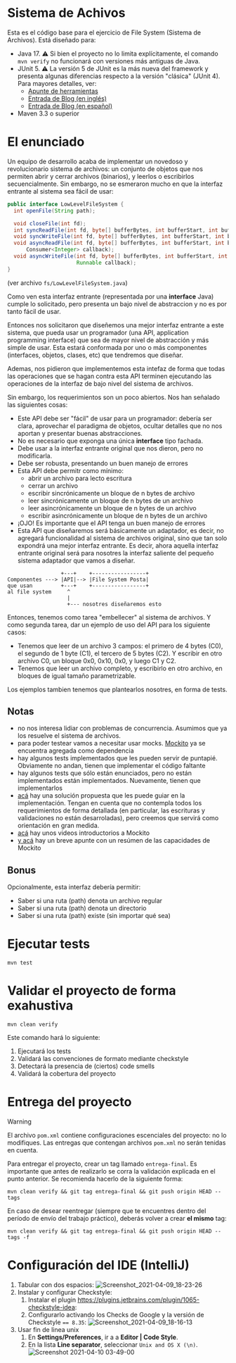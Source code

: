 Sistema de Achivos
==================

Esta es el código base para el ejercicio de File System (Sistema de Archivos). Está diseñado para:

* Java 17. :warning: Si bien el proyecto no lo limita explícitamente, el comando `mvn verify` no funcionará con versiones más antiguas de Java.
* JUnit 5. :warning: La versión 5 de JUnit es la más nueva del framework y presenta algunas diferencias respecto a la versión "clásica" (JUnit 4). Para mayores detalles, ver:
  *  [Apunte de herramientas](https://docs.google.com/document/d/1VYBey56M0UU6C0689hAClAvF9ILE6E7nKIuOqrRJnWQ/edit#heading=h.dnwhvummp994)
  *  [Entrada de Blog (en inglés)](https://www.baeldung.com/junit-5-migration)
  *  [Entrada de Blog (en español)](https://www.paradigmadigital.com/dev/nos-espera-junit-5/)
* Maven 3.3 o superior

# El enunciado

Un equipo de desarrollo acaba de implementar un novedoso y revolucionario sistema de archivos: un conjunto de objetos
que nos permiten abrir y cerrar archivos (binarios), y leerlos o escribirlos secuencialmente. Sin embargo, no se esmeraron mucho en que la interfaz entrante al sistema sea fácil de usar:

```java
public interface LowLevelFileSystem {
  int openFile(String path);

  void closeFile(int fd);
  int syncReadFile(int fd, byte[] bufferBytes, int bufferStart, int bufferEnd);
  void syncWriteFile(int fd, byte[] bufferBytes, int bufferStart, int bufferEnd);
  void asyncReadFile(int fd, byte[] bufferBytes, int bufferStart, int bufferEnd,
      Consumer<Integer> callback);
  void asyncWriteFile(int fd, byte[] bufferBytes, int bufferStart, int bufferEnd,
                      Runnable callback);
}
```
(ver archivo `fs/LowLevelFileSystem.java`)

Como ven esta interfaz entrante (representada por una __interface__ Java) cumple lo solicitado, pero presenta un bajo nivel de abstraccion y no es por tanto fácil de usar.


Entonces nos solicitaron que diseñemos una mejor interfaz entrante a este sistema, que pueda usar un programador (una API, application programming interface) que sea de mayor nivel de abstracción y más simple de usar. Esta estará conformada por uno o más componentes (interfaces, objetos, clases, etc) que tendremos que diseñar.

Ademas, nos pidieron que implementemos esta intefaz de forma que todas las operaciones que se hagan contra esta API terminen ejecutando las operaciones de la interfaz de bajo nivel del sistema de archivos.

Sin embargo, los requerimientos son un poco abiertos. Nos han señalado las siguientes cosas:
* Este API debe ser "fácil" de usar para un programador: debería ser clara, aprovechar el paradigma de objetos, ocultar detalles que no nos aportan y presentar buenas abstracciones.
* No es necesario que exponga una única __interface__ tipo fachada.
* Debe usar a la interfaz entrante original que nos dieron, pero no modificarla.
* Debe ser robusta, presentando un buen manejo de errores
* Esta API debe permitr como mínimo:
  * abrir un archivo para lecto escritura
  * cerrar un archivo
  * escribir sincrónicamente un bloque de n bytes de archivo
  * leer sincrónicamente un bloque de n bytes de un archivo
  * leer asincrónicamente un bloque de n bytes de un archivo
  * escribir asincrónicamente un bloque de n bytes de un archivo
* ¡OJO! Es importante que el API tenga un buen manejo de errores    
* Esta API que diseñaremos será básicamente un adaptador, es decir, no agregará funcionalidad al sistema de archivos original, 
  sino que tan solo expondrá una mejor interfaz entrante. Es decir, ahora aquella interfaz entrante original será para nosotres 
  la interfaz saliente del pequeño sistema adaptador que vamos a diseñar.

```
                 +---+    +-----------------+
Componentes ---> |API|--> |File System Posta|
que usan         +---+    +-----------------+
al file system     ^
                   |
                   +--- nosotres diseñaremos esto

```
Entonces, tenemos como tarea "embellecer" al sistema de archivos. Y como segunda tarea, dar un ejemplo de uso del API para los siguiente casos:
  * Tenemos que leer de un archivo 3 campos: el primero de 4 bytes (C0), el segundo de 1 byte (C1), el tercero de 5 bytes (C2). Y escribir en otro archivo C0, un bloque 0x0, 0x10, 0x0, y luego C1 y C2.
  * Tenemos que leer un archivo completo, y escribirlo en otro archivo, en bloques de igual tamaño parametrizable.

Los ejemplos tambien tenemos que plantearlos nosotres, en forma de tests.


## Notas

  * no nos interesa lidiar con problemas de concurrencia. Asumimos que ya los resuelve el sistema de archivos.
  * para poder testear vamos a necesitar usar mocks. [Mockito](https://javadoc.io/doc/org.mockito/mockito-core/latest/org/mockito/Mockito.html) ya se encuentra agregada como dependencia  
  * hay algunos tests implementados que les pueden servir de puntapié. Obviamente no andan, tienen que implementar el código faltante 
  * hay algunos tests que sólo están enunciados, pero no están implementados están implementados. Nuevamente, tienen que implementarlos 
  * [acá](https://docs.google.com/document/d/1l22DXR13J3XlcEkdwWsba5zg8gl_XwFA7cWf_LIOHHk/edit#) hay una solución propuesta que les puede guiar en la implementación. Tengan en cuenta que no contempla todos los requerimientos de forma detallada (en particular, las escrituras y validaciones no están desarroladas), pero creemos que servirá como orientación en gran medida.   
  * [acá](https://www.youtube.com/watch?v=-p7_NUDLRB0&list=PLTpxfh7PF3OpJSMNNPaYxLJii3Xm7PPA_&index=3) hay unos videos introductorios a Mockito
  * [y acá](https://docs.google.com/document/d/1467Gc-adARJZZhVAdgazdCeHWRzCUJg6CfMD3nkhmG4/edit#) hay un breve apunte con un resúmen de las capacidades de Mockito
  

## Bonus

Opcionalmente, esta interfaz debería permitir:
  
 * Saber si una ruta (path) denota un archivo regular
 * Saber si una ruta (path) denota un directorio
 * Saber si una ruta (path) existe (sin importar qué sea)


# Ejecutar tests

```
mvn test
```

# Validar el proyecto de forma exahustiva

```
mvn clean verify
```

Este comando hará lo siguiente:

 1. Ejecutará los tests
 2. Validará las convenciones de formato mediante checkstyle
 3. Detectará la presencia de (ciertos) code smells
 4. Validará la cobertura del proyecto

# Entrega del proyecto


> [!WARNING]
>
> El archivo `pom.xml` contiene configuraciones escenciales del proyecto: no lo modifiques. Las entregas que contengan archivos `pom.xml` no serán tenidas en cuenta. 

Para entregar el proyecto, crear un tag llamado `entrega-final`. Es importante que antes de realizarlo se corra la validación
explicada en el punto anterior. Se recomienda hacerlo de la siguiente forma:

```
mvn clean verify && git tag entrega-final && git push origin HEAD --tags
```

En caso de desear reentregar (siempre que te encuentres dentro del período de envío del trabajo práctico), deberás volver a crear **el mismo** tag: 

```
mvn clean verify && git tag entrega-final && git push origin HEAD --tags -f
```

# Configuración del IDE (IntelliJ)

 1. Tabular con dos espacios: ![Screenshot_2021-04-09_18-23-26](https://user-images.githubusercontent.com/677436/114242543-73e1fe00-9961-11eb-9a61-7e34be9fb8de.png)
 2. Instalar y configurar Checkstyle:
    1. Instalar el plugin https://plugins.jetbrains.com/plugin/1065-checkstyle-idea:
    2. Configurarlo activando los Checks de Google y la versión de Checkstyle `== 8.35`: ![Screenshot_2021-04-09_18-16-13](https://user-images.githubusercontent.com/677436/114242548-75132b00-9961-11eb-972e-28e6e1412979.png)
 3. Usar fin de linea unix
    1. En **Settings/Preferences**, ir a a **Editor | Code Style**.
    2. En la lista **Line separator**, seleccionar `Unix and OS X (\n)`.
 ![Screenshot 2021-04-10 03-49-00](https://user-images.githubusercontent.com/11875266/114260872-c6490c00-99ad-11eb-838f-022acc1903f4.png)
